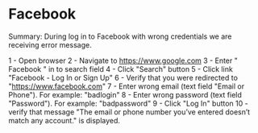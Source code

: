 # Facebook
Summary: During log in to Facebook with wrong credentials we are receiving error message.

1 - Open browser
2 - Navigate to https://www.google.com
3 - Enter " Facebook " in to search field
4 - Click "Search" button
5 - Click link "Facebook - Log In or Sign Up"
6 - Verify that you were redirected to "https://www.facebook.com" 
7 - Enter wrong email (text field "Email or Phone"). For example: "badlogin"
8 - Enter wrong password (text field "Password"). For example: "badpassword"
9 - Click "Log In" button
10 - verify that message "The email or phone number you’ve entered doesn’t match any account." is displayed.
